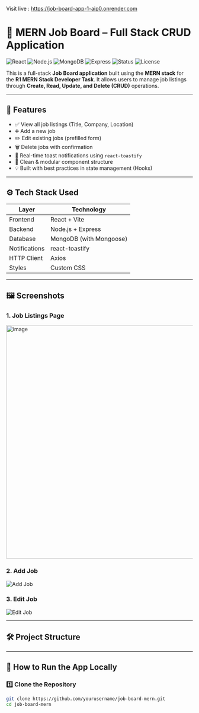 Visit live :  https://job-board-app-1-aip0.onrender.com




# 💼 MERN Job Board – Full Stack CRUD Application

![React](https://img.shields.io/badge/Frontend-React-blue?logo=react)
![Node.js](https://img.shields.io/badge/Backend-Node.js-green?logo=node.js)
![MongoDB](https://img.shields.io/badge/Database-MongoDB-brightgreen?logo=mongodb)
![Express](https://img.shields.io/badge/Server-Express-lightgrey?logo=express)
![Status](https://img.shields.io/badge/Status-Completed-brightgreen)
![License](https://img.shields.io/badge/License-MIT-blue)

This is a full-stack **Job Board application** built using the **MERN stack** for the **R1 MERN Stack Developer Task**. It allows users to manage job listings through **Create, Read, Update, and Delete (CRUD)** operations.

---

## 🎯 Features

- ✅ View all job listings (Title, Company, Location)
- ➕ Add a new job
- ✏️ Edit existing jobs (prefilled form)
- 🗑️ Delete jobs with confirmation
- 🔔 Real-time toast notifications using `react-toastify`
- 🧠 Clean & modular component structure
- 💡 Built with best practices in state management (Hooks)

---

## ⚙️ Tech Stack Used

| Layer       | Technology                |
|-------------|---------------------------|
| Frontend    | React + Vite              |
| Backend     | Node.js + Express         |
| Database    | MongoDB (with Mongoose)   |
| Notifications | react-toastify         |
| HTTP Client | Axios                     |
| Styles      | Custom CSS                |

---

## 🖼️ Screenshots

### 1. Job Listings Page
<img width="1338" height="629" alt="image" src="https://github.com/user-attachments/assets/8674ed25-d617-447e-b48c-cef2942803fd" />


### 2. Add Job
![Add Job](screenshots/add-job.png)

### 3. Edit Job
![Edit Job](screenshots/edit-job.png)

---

## 🛠️ Project Structure



---

## 🧩 How to Run the App Locally

### 1️⃣ Clone the Repository

```bash
git clone https://github.com/yourusername/job-board-mern.git
cd job-board-mern
